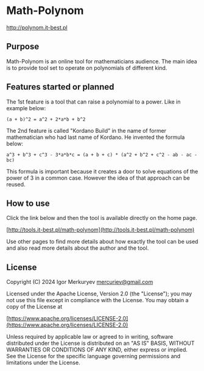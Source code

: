 # Math-Polynom

http://polynom.it-best.pl

## Purpose

Math-Polynom is an online tool for mathematicians audience.
The main idea is to provide tool set to operate on polynomials of different kind.

## Features started or planned

The 1st feature is a tool that can raise a polynomial to a power. Like in example below:

    (a + b)^2 = a^2 + 2*a*b + b^2

The 2nd feature is called "Kordano Build" in the name of former mathematician who had last name of Kordano.
He invented the formula below:

    a^3 + b^3 + c^3 - 3*a*b*c = (a + b + c) * (a^2 + b^2 + c^2 - ab - ac - bc)

This formula is important because it creates a door to solve equations of the power of 3 in a common case.
However the idea of that approach can be reused.

## How to use

Click the link below and then the tool is available directly on the home page.

[http://tools.it-best.pl/math-polynom](http://tools.it-best.pl/math-polynom)

Use other pages to find more details about how exactly the tool can be used and also read more details about the author and the tool.

## License

Copyright (C) 2024 Igor Merkuryev mercuriev@gmail.com

Licensed under the Apache License, Version 2.0 (the "License"); you may not use this file except in compliance with the License. You may obtain a copy of the License at

[https://www.apache.org/licenses/LICENSE-2.0](https://www.apache.org/licenses/LICENSE-2.0)

Unless required by applicable law or agreed to in writing, software distributed under the License is distributed on an "AS IS" BASIS, WITHOUT WARRANTIES OR CONDITIONS OF ANY KIND, either express or implied. See the License for the specific language governing permissions and limitations under the License.